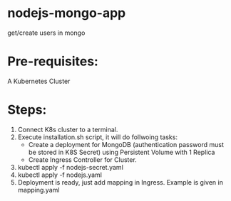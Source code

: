 # nodejs-mongo-app
get/create users in mongo

# Pre-requisites:
A Kubernetes Cluster

# Steps:
1. Connect K8s cluster to a terminal.
2. Execute installation.sh script, it will do follwoing tasks:
   * Create a deployment for MongoDB (authentication password must be stored in K8S Secret) using Persistent Volume with 1 Replica
   * Create Ingress Controller for Cluster.
3. kubectl apply -f nodejs-secret.yaml
4. kubectl apply -f nodejs.yaml
5. Deployment is ready, just add mapping in Ingress. Example is given in mapping.yaml
